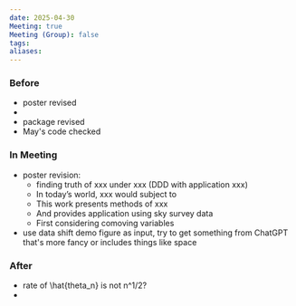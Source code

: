 ```yaml
---
date: 2025-04-30
Meeting: true
Meeting (Group): false
tags: 
aliases:
---
```


### Before
- poster revised
- 
- package revised
- May's code checked

### In Meeting
- poster revision:
	- finding truth of xxx under xxx (DDD with application xxx)
	- In today’s world, xxx would subject to
	- This work presents methods of xxx
	- And provides application using sky survey data
	- First considering comoving variables
- use data shift demo figure as input, try to get something from ChatGPT that's more fancy or includes things like space

### After
- rate of \hat{theta_n} is not n^1/2?
- 